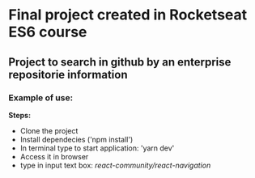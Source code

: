 # Final project created in Rocketseat ES6 course
## Project to search in github by an enterprise repositorie information
### Example of use: 
**Steps:**
- Clone the project
- Install dependecies ('npm install')
- In terminal type to start application: 'yarn dev'
- Access it in browser
- type in input text box: *react-community/react-navigation*
